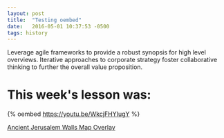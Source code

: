 ```yaml
---
layout: post
title:  "Testing oembed"
date:   2016-05-01 10:37:53 -0500
tags: history
---
```


Leverage agile frameworks to provide a robust synopsis for high level overviews. Iterative approaches to corporate strategy foster collaborative thinking to further the overall value proposition. 

# This week's lesson was:

{% oembed https://youtu.be/WkcjFHYIugY %}

<a class="embedly-card" href="https://www.google.com/maps/d/u/0/embed?hl=en&mid=1o8YkF3ltFMkusAIOCEroqRlTon8">Ancient Jerusalem Walls Map Overlay</a> 